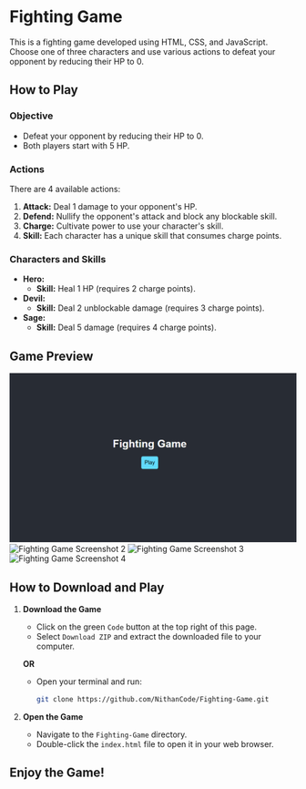 # Fighting Game

This is a fighting game developed using HTML, CSS, and JavaScript. Choose one of three characters and use various actions to defeat your opponent by reducing their HP to 0.

## How to Play

### Objective
- Defeat your opponent by reducing their HP to 0.
- Both players start with 5 HP.

### Actions
There are 4 available actions:
1. **Attack:** Deal 1 damage to your opponent's HP.
2. **Defend:** Nullify the opponent's attack and block any blockable skill.
3. **Charge:** Cultivate power to use your character's skill.
4. **Skill:** Each character has a unique skill that consumes charge points.

### Characters and Skills
- **Hero:**
  - **Skill:** Heal 1 HP (requires 2 charge points).
- **Devil:**
  - **Skill:** Deal 2 unblockable damage (requires 3 charge points).
- **Sage:**
  - **Skill:** Deal 5 damage (requires 4 charge points).

## Game Preview

![Fighting Game Screenshot 1](https://github.com/NithanCode/Fighting-Game/blob/main/Fighting%20Game%20Ex1.png)
![Fighting Game Screenshot 2](https://github.com/NithanCode/Fighting-Game/blob/main/Fighting%20Game%20Ex2.png)
![Fighting Game Screenshot 3](https://github.com/NithanCode/Fighting-Game/blob/main/Fighting%20Game%20Ex3.png)
![Fighting Game Screenshot 4](https://github.com/NithanCode/Fighting-Game/blob/main/Fighting%20Game%20Ex4.png)

## How to Download and Play

1. **Download the Game**
   - Click on the green `Code` button at the top right of this page.
   - Select `Download ZIP` and extract the downloaded file to your computer.

   **OR**

   - Open your terminal and run:
     ```bash
     git clone https://github.com/NithanCode/Fighting-Game.git
     ```

2. **Open the Game**
   - Navigate to the `Fighting-Game` directory.
   - Double-click the `index.html` file to open it in your web browser.

## Enjoy the Game!
